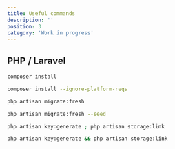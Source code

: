```yaml
---
title: Useful commands
description: ''
position: 3
category: 'Work in progress'
---
```


## PHP / Laravel

<code-group>
  <code-block label="Composer" active>

  ```bash
  composer install
  ```

  </code-block>
  <code-block label="Ignore">

  ```bash
  composer install --ignore-platform-reqs
  ```

  </code-block>
</code-group>

<code-group>
  <code-block label="Migrate" active>

  ```bash
  php artisan migrate:fresh
  ```

  </code-block>
  <code-block label="Seeding">

  ```bash
  php artisan migrate:fresh --seed
  ```

  </code-block>
</code-group>

<code-group>
  <code-block label="Windows" active>

  ```bash
  php artisan key:generate ; php artisan storage:link
  ```

  </code-block>
  <code-block label="Linux">

  ```bash
  php artisan key:generate && php artisan storage:link
  ```

  </code-block>
</code-group>
